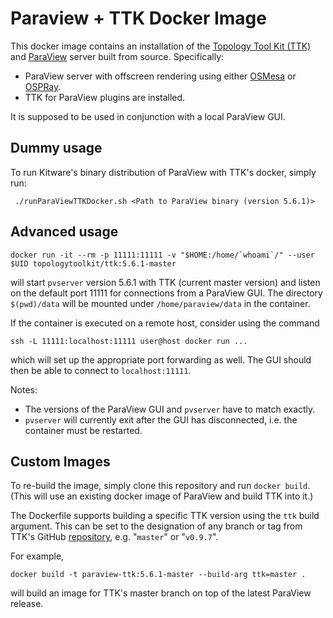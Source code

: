 # Paraview + TTK Docker Image

This docker image contains an installation of the [Topology Tool Kit (TTK)](http://topology-tool-kit.github.io) and [ParaView](http://www.paraview.org) server built from source. Specifically:

- ParaView server with offscreen rendering using either [OSMesa](http://www.mesa3d.org/osmesa.html) or [OSPRay](http://www.ospray.org).
- TTK for ParaView plugins are installed.

It is supposed to be used in conjunction with a local ParaView GUI.

## Dummy usage

To run Kitware's binary distribution of ParaView with TTK's docker, simply run:

``` ./runParaViewTTKDocker.sh <Path to ParaView binary (version 5.6.1)>```

## Advanced usage

```docker run -it --rm -p 11111:11111 -v "$HOME:/home/`whoami`/" --user $UID topologytoolkit/ttk:5.6.1-master```

will start `pvserver` version 5.6.1 with TTK (current master version) and listen on the default port 11111 for connections from a ParaView GUI. The directory `$(pwd)/data` will be mounted under `/home/paraview/data` in the container.

If the container is executed on a remote host, consider using the command
```
ssh -L 11111:localhost:11111 user@host docker run ...
```
which will set up the appropriate port forwarding as well. The GUI should then be able to connect to `localhost:11111`.

Notes:
- The versions of the ParaView GUI and `pvserver` have to match exactly.
- `pvserver` will currently exit after the GUI has disconnected, i.e. the container must be restarted.



## Custom Images

To re-build the image, simply clone this repository and run `docker build`. (This will use an existing docker image of ParaView and build TTK into it.)

The Dockerfile supports building a specific TTK version using the `ttk` build argument. This can be set to the designation of any branch or tag from TTK's GitHub [repository](https://github.com/topology-tool-kit/ttk), e.g. "`master`" or "`v0.9.7`".

For example,
```
docker build -t paraview-ttk:5.6.1-master --build-arg ttk=master .
```
will build an image for TTK's master branch on top of the latest ParaView release.

